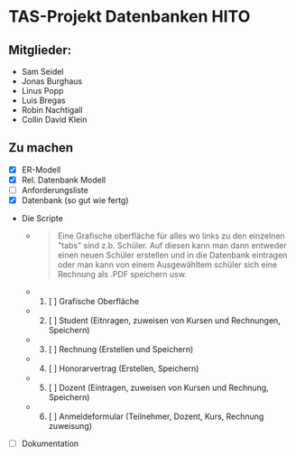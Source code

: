 # TAS-Projekt Datenbanken HITO
## Mitglieder:
* Sam Seidel
* Jonas Burghaus
* Linus Popp
* Luis Bregas
* Robin Nachtigall
* Collin David Klein


## Zu machen
- [X] ER-Modell
- [X] Rel. Datenbank Modell
- [ ] Anforderungsliste
- [X] Datenbank (so gut wie fertg)
- Die Scripte
  -  >Eine Grafische oberfläche für alles wo links zu den einzelnen "tabs" sind z.b. Schüler. Auf diesen kann man dann entweder einen neuen Schüler erstellen und in die Datenbank eintragen oder man kann von einem Ausgewähltem schüler sich eine Rechnung als .PDF speichern usw.
  - 1. [ ] Grafische Oberfläche
  - 2. [ ] Student (Eitnragen, zuweisen von Kursen und Rechnungen, Speichern)
  - 3. [ ] Rechnung (Erstellen und Speichern)
  - 4. [ ] Honorarvertrag (Erstellen, Speichern)
  - 5. [ ] Dozent (Eintragen, zuweisen von Kursen und Rechnung, Speichern)
  - 6. [ ] Anmeldeformular (Teilnehmer, Dozent, Kurs, Rechnung zuweisung)
- [ ] Dokumentation
